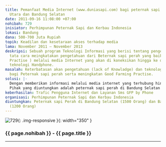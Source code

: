 ```yaml
---
title: Pemanfaat Media Internet (www.duniasapi.com) bagi peternak sapi perah di Bandung
  Utara dan Bandung Selatan
date: 2011-09-16 11:08:00 +07:00
nohibah: 729
inisiator: Perhimpunan Peternak Sapi dan Kerbau Indonesia
lokasi: Bandung
dana: 500-700 Juta Rupiah
topik: Keadilan dan kesetaraan akses terhadap media
lama: November 2011 – November 2013
deskripsi: Sebuah program Teknologi Informasi yang berisi tentang pengetahuan, dan
  tata cara meingkatakan pengetahuan dari Beternak sapi perah yang baik (Good Farming
  Practise ) melalui media Internet yang akan di koneksikan hingga ke desa dan melaui
  teknologi Handphone.
masalah: Keterbatasan akan pengetahuan (lack of Knowladge) dan teknologi tepat guna
  bagi Peternak sapi perah serta meningkatan Good Farming Practise.
solusi: |-
  Dengan memberikan informasi melalui media internet yang terhubung hingga ke desa dan bisa di akses dengan handphone Interaksi langsung antara peternak dengan duniasapi.com (by sms ).
  Pihak yang diuntungkan adalah peternak sapi perah di Bandung Selatan (1500 Orang) dan Bandung Utara (1200 Orang)
keberhasilan: Trafic Pengguna Internet dan Layanan Sms GFP by Phone
organisasi: Perhimpunan Peternak Sapi dan Kerbau Indonesia
diuntungkan: Peternak sapi Perah di Bandung Selatan (1500 Orang) dan Bandung Utara
  (1200 Orang)
---
```


![729](/static/img/hibahcmb/729.png){: .img-responsive }{: width="350" }

### {{ page.nohibah }} - {{ page.title }}

---
